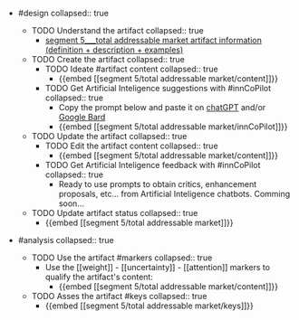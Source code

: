 
- #design
   collapsed:: true
  - TODO Understand the artifact
    collapsed:: true
    - [segment 5___total addressable market artifact information (definition + description + examples)](https://go.innbok.com/#/page/innBoK%2Fsegment-%28id%29%2Ftotal-addressable-market%2Finfo)
  - TODO Create the artifact
     collapsed:: true
    - TODO Ideate #artifact content
      collapsed:: true
      - {{embed [[segment 5/total addressable market/content]]}}
    - TODO Get Artificial Inteligence suggestions with #innCoPilot
      collapsed:: true
      - Copy the prompt below and paste it on [chatGPT](https://chat.openai.com) and/or [Google Bard](https://bard.google.com/chat)
      - {{embed [[segment 5/total addressable market/innCoPilot]]}}
  - TODO Update the artifact
    collapsed:: true
    - TODO Edit the artifact content
     collapsed:: true
      - {{embed [[segment 5/total addressable market/content]]}}
    - TODO Get Artificial Inteligence feedback with #innCoPilot
      collapsed:: true
      - Ready to use prompts to obtain critics, enhancement proposals, etc... from Artificial Inteligence chatbots. Comming soon...
  - TODO Update artifact status
    collapsed:: true
    - {{embed [[segment 5/total addressable market]]}}


- #analysis
  collapsed:: true
  - TODO Use the artifact #markers
    collapsed:: true
    - Use the [[weight]] - [[uncertainty]] - [[attention]] markers to qualify the artifact's content:
      - {{embed [[segment 5/total addressable market/content]]}}
  - TODO Asses the artifact #keys
    collapsed:: true
    - {{embed [[segment 5/total addressable market/keys]]}}








